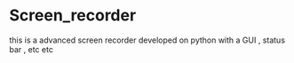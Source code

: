 # Screen_recorder
this is a advanced screen recorder developed on python with a GUI , status bar , etc etc
